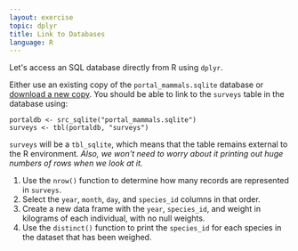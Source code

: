 ```yaml
---
layout: exercise
topic: dplyr
title: Link to Databases
language: R
---
```


Let's access an SQL database directly from R using `dplyr`.

Either use an existing copy of the `portal_mammals.sqlite` database or [download
a new copy](https://ndownloader.figshare.com/files/2292171). You
should be able to link to the `surveys` table in the database using:

```
portaldb <- src_sqlite("portal_mammals.sqlite")
surveys <- tbl(portaldb, "surveys")
```

`surveys` will be a `tbl_sqlite`, which means that the table remains external to 
the R environment. *Also, we won't need to worry about it printing out huge 
numbers of rows when we look at it.*

1. Use the `nrow()` function to determine how many records are represented in
   `surveys`.
2. Select the `year`, `month`, `day`, and `species_id` columns in that order.
3. Create a new data frame with the `year`, `species_id`, and weight in
   kilograms of each individual, with no null weights.
4. Use the `distinct()` function to print the `species_id` for each
   species in the dataset that has been weighed.
